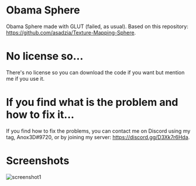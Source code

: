 # Obama Sphere
Obama Sphere made with GLUT (failed, as usual). Based on this repository: https://github.com/asadzia/Texture-Mapping-Sphere.

# No license so...
There's no license so you can download the code if you want but mention me if you use it.

# If you find what is the problem and how to fix it...
If you find how to fix the problems, you can contact me on Discord using my tag, Anox3D#9720, or by joining my server: https://discord.gg/D3Xk7r6Hda.

# Screenshots
![screenshot1](https://user-images.githubusercontent.com/71902913/112552439-1e371e80-8dc3-11eb-8724-2c8256f827b6.png)
